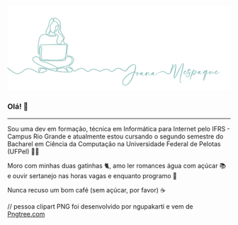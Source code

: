 ![capa github](https://github.com/joanamespaque/joanamesapque/blob/main/images/header.png)  


### Olá! :call_me_hand:

---

Sou uma dev em formação, técnica em Informática para Internet pelo IFRS - Campus Rio Grande e atualmente estou cursando o segundo semestre do Bacharel em Ciência da Computação na Universidade Federal de Pelotas (UFPel) :woman_student:	

Moro com minhas duas gatinhas :cat2:, amo ler romances água com açúcar :books: e ouvir sertanejo nas horas vagas e enquanto programo :cowboy_hat_face:

Nunca recuso um bom café (sem açúcar, por favor) :coffee:	

// pessoa clipart PNG foi desenvolvido por ngupakarti e vem de <a href="https://pt.pngtree.com">Pngtree.com</a>
